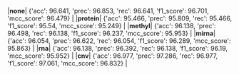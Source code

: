 |__none__| {'acc': 96.641, 'prec': 96.853, 'rec': 96.641, 'f1_score': 96.701, 'mcc_score': 96.479} |
|__protein__| {'acc': 95.466, 'prec': 95.809, 'rec': 95.466, 'f1_score': 95.54, 'mcc_score': 95.249} |
|__methyl__| {'acc': 96.138, 'prec': 96.498, 'rec': 96.138, 'f1_score': 96.237, 'mcc_score': 95.953} |
|__mirna__| {'acc': 96.054, 'prec': 96.622, 'rec': 96.054, 'f1_score': 96.289, 'mcc_score': 95.863} |
|__rna__| {'acc': 96.138, 'prec': 96.392, 'rec': 96.138, 'f1_score': 96.19, 'mcc_score': 95.952} |
|__cnv__| {'acc': 96.977, 'prec': 97.286, 'rec': 96.977, 'f1_score': 97.061, 'mcc_score': 96.832} |
